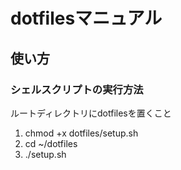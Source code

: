 # dotfilesマニュアル

## 使い方

### シェルスクリプトの実行方法

ルートディレクトリにdotfilesを置くこと

1. chmod +x dotfiles/setup.sh
2. cd ~/dotfiles
3. ./setup.sh
